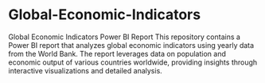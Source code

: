 # Global-Economic-Indicators
Global Economic Indicators Power BI Report This repository contains a Power BI report that analyzes global economic indicators using yearly data from the World Bank. The report leverages data on population and economic output of various countries worldwide, providing insights through interactive visualizations and detailed analysis.
